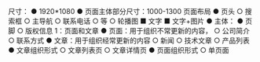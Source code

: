 尺寸：
● 1920*1080
● 页面主体部分尺寸：1000-1300
页面布局
● 页头
	○ 搜索框
	○ 主导航
	○ 联系电话
	○ 等
	○ 轮播图
		■ 文字
		■ 文字+图片
● 主体：
● 页脚
	○ 版权信息
1：页面和文章
● 页面：用于组织不常更新的内容，
	○ 公司简介
	○ 联系方式
● 文章：用于组织经常更新的内容
	○ 新闻
	○ 技术文章
	○ 产品列表
● 文章组织形式
	○ 文章列表页
	○ 文章详情页
● 页面组织形式
	○ 单页面